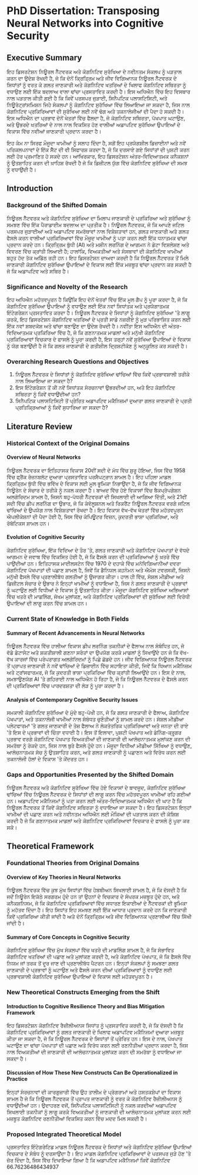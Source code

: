 # PhD Dissertation: Transposing Neural Networks into Cognitive Security

## Executive Summary

ਇਹ ਡਿਸਰਟੇਸ਼ਨ ਨਿਊਰਲ ਨੈੱਟਵਰਕ ਅਤੇ ਕੋਗਨਿਟਿਵ ਸੁਰੱਖਿਆ ਦੇ ਨਵੀਨਤਮ ਸੰਕਲਪ ਨੂੰ ਪੜਤਾਲ ਕਰਨ ਦਾ ਉਦੇਸ਼ ਰੱਖਦੀ ਹੈ, ਜੋ ਕਿ ਦੋਨੋਂ ਕ੍ਰਿਤ੍ਰਿਮ ਅਤੇ ਜੀਵ ਵਿਗਿਆਨਕ ਨਿਊਰਲ ਨੈੱਟਵਰਕ ਦੇ ਸਿਧਾਂਤਾਂ ਨੂੰ ਵਰਤ ਕੇ ਗਲਤ ਜਾਣਕਾਰੀ ਅਤੇ ਕੋਗਨਿਟਿਵ ਖਤਰਿਆਂ ਦੇ ਖਿਲਾਫ ਕੋਗਨਿਟਿਵ ਸਥਿਰਤਾ ਨੂੰ ਵਧਾਉਣ ਲਈ ਇੱਕ ਬਦਲਾਅ ਵਾਲਾ ਢਾਂਚਾ ਪ੍ਰਸਤਾਵਿਤ ਕਰਦੀ ਹੈ। ਇਸ ਅਧਿਐਨ ਵਿੱਚ ਇਹ ਵਿਸਥਾਰ ਨਾਲ ਪੜਤਾਲ ਕੀਤੀ ਗਈ ਹੈ ਕਿ ਕਿਵੇਂ ਪਰਸਪਰ ਜੁੜਾਈ, ਸਿਨੈਪਟਿਕ ਪਲਾਸਟਿਸਿਟੀ, ਅਤੇ ਨਿਊਰੋਟ੍ਰਾਂਸਮਿਸ਼ਨ ਜਿਹੇ ਸੰਕਲਪਾਂ ਨੂੰ ਕੋਗਨਿਟਿਵ ਸੁਰੱਖਿਆ ਵਿੱਚ ਲਿਆਇਆ ਜਾ ਸਕਦਾ ਹੈ, ਜਿਸ ਨਾਲ ਕੋਗਨਿਟਿਵ ਪ੍ਰਕਿਰਿਆਵਾਂ ਦੀ ਸੁਰੱਖਿਆ ਲਈ ਨਵੇਂ ਢੰਗ ਅਤੇ ਤਕਨਾਲੋਜੀਆਂ ਦੀ ਪੈਦਾ ਹੋ ਸਕਦੀ ਹੈ। ਇਸ ਅਧਿਐਨ ਦਾ ਪ੍ਰਭਾਵ ਦੋਨੋਂ ਖੇਤਰਾਂ ਵਿੱਚ ਫੈਲਦਾ ਹੈ, ਜੋ ਕੋਗਨਿਟਿਵ ਸਥਿਰਤਾ, ਪੱਖਪਾਤ ਘਟਾਉਣ, ਅਤੇ ਉਭਰਦੇ ਖਤਰਿਆਂ ਦੇ ਨਾਲ ਨਾਲ ਵਿਕਸਿਤ ਹੋਣ ਵਾਲੀਆਂ ਅਡਾਪਟਿਵ ਸੁਰੱਖਿਆ ਉਪਾਇਆਂ ਦੇ ਵਿਕਾਸ ਵਿੱਚ ਨਵੀਆਂ ਜਾਣਕਾਰੀ ਪ੍ਰਦਾਨ ਕਰਦਾ ਹੈ।

ਇਹ ਕੰਮ ਨਾ ਸਿਰਫ ਮੌਜੂਦਾ ਖਾਮੀਆਂ ਨੂੰ ਸਲਾਹ ਦਿੰਦਾ ਹੈ, ਸਗੋਂ ਇਹ ਪ੍ਰਯੋਗਸ਼ੀਲ ਡਿਜ਼ਾਈਨਾਂ ਅਤੇ ਨਵੇਂ ਪਰਿਕਲਪਨਾਵਾਂ ਦੇ ਇੱਕ ਸੈੱਟ ਦੀ ਵੀ ਸਿਫਾਰਸ਼ ਕਰਦਾ ਹੈ, ਜੋ ਕਿ ਦਰਸਾਏ ਗਏ ਸਿਧਾਂਤਾਂ ਦੀ ਪੁਸ਼ਟੀ ਕਰਨ ਲਈ ਹੋਰ ਪ੍ਰਮਾਣਿਤ ਹੋ ਸਕਦੇ ਹਨ। ਆਖਿਰਕਾਰ, ਇਹ ਡਿਸਰਟੇਸ਼ਨ ਅੰਤਰ-ਵਿਦਿਆਤਮਕ ਕਨੈਕਸ਼ਨਾਂ ਨੂੰ ਉਤਸ਼ਾਹਿਤ ਕਰਨ ਦੀ ਖ਼ਾਹਿਸ਼ ਰੱਖਦੀ ਹੈ ਜੋ ਕਿ ਡਿਜ਼ੀਟਲ ਯੁੱਗ ਵਿੱਚ ਕੋਗਨਿਟਿਵ ਸੁਰੱਖਿਆ ਦੀ ਸਮਝ ਨੂੰ ਵਧਾਉਂਦੀ ਹੈ।

## Introduction

### Background of the Shifted Domain

ਨਿਊਰਲ ਨੈੱਟਵਰਕ ਅਤੇ ਕੋਗਨਿਟਿਵ ਸੁਰੱਖਿਆ ਦਾ ਮਿਲਾਪ ਜਾਣਕਾਰੀ ਦੇ ਪ੍ਰਕਿਰਿਆ ਅਤੇ ਸੁਰੱਖਿਆ ਨੂੰ ਸਮਝਣ ਵਿੱਚ ਇੱਕ ਪੈਰਾਡਾਈਮ ਬਦਲਾਅ ਦਾ ਪ੍ਰਤੀਕ ਹੈ। ਨਿਊਰਲ ਨੈੱਟਵਰਕ, ਜੋ ਕਿ ਆਪਣੇ ਜਟਿਲ ਪਰਸਪਰ ਜੁੜਾਈਆਂ ਅਤੇ ਅਡਾਪਟਿਵ ਸਮਰੱਥਾਵਾਂ ਨਾਲ ਵਿਸ਼ੇਸ਼ਤਾਵਾਂ ਹਨ, ਗਲਤ ਜਾਣਕਾਰੀ ਅਤੇ ਗਲਤ ਫੈਸਲੇ ਕਰਨ ਵਾਲੀਆਂ ਪ੍ਰਕਿਰਿਆਵਾਂ ਵਿੱਚ ਮੌਜੂਦ ਖਾਮੀਆਂ ਨੂੰ ਪਤਾ ਕਰਨ ਲਈ ਇੱਕ ਧਨਾਤਮਕ ਢਾਂਚਾ ਪ੍ਰਦਾਨ ਕਰਦੇ ਹਨ। ਕ੍ਰਿਤ੍ਰਿਮ ਬੁੱਧੀ (AI) ਅਤੇ ਮਸ਼ੀਨ ਲਰਨਿੰਗ ਦੇ ਆਗਮਨ ਨੇ ਡੇਟਾ ਵਿਸ਼ਲੇਸ਼ਣ ਅਤੇ ਵਿਵਰਣ ਵਿੱਚ ਕ੍ਰਾਂਤੀ ਲਿਆਈ ਹੈ; ਹਾਲਾਂਕਿ, ਵਿਅਕਤੀਆਂ ਅਤੇ ਸੰਸਥਾਵਾਂ ਦੀ ਕੋਗਨਿਟਿਵ ਖਾਮੀਆਂ ਬਹੁਤ ਹੱਦ ਤੱਕ ਅਡਿੱਠ ਰਹੀ ਹਨ। ਇਹ ਡਿਸਰਟੇਸ਼ਨ ਦਾਅਵਾ ਕਰਦੀ ਹੈ ਕਿ ਨਿਊਰਲ ਨੈੱਟਵਰਕ ਤੋਂ ਮਿਲੇ ਜਾਣਕਾਰੀ ਕੋਗਨਿਟਿਵ ਸੁਰੱਖਿਆ ਉਪਾਇਆਂ ਦੇ ਵਿਕਾਸ ਲਈ ਇੱਕ ਮਜ਼ਬੂਤ ਢਾਂਚਾ ਪ੍ਰਦਾਨ ਕਰ ਸਕਦੀ ਹੈ ਜੋ ਕਿ ਅਡਾਪਟਿਵ ਅਤੇ ਸਥਿਰ ਹੈ।

### Significance and Novelty of the Research

ਇਹ ਅਧਿਐਨ ਮਹੱਤਵਪੂਰਨ ਹੈ ਕਿਉਂਕਿ ਇਹ ਦੋਨੋਂ ਖੇਤਰਾਂ ਵਿੱਚ ਇੱਕ ਮੂਲ ਗੈਪ ਨੂੰ ਪੂਰਾ ਕਰਦਾ ਹੈ, ਜੋ ਕਿ ਕੋਗਨਿਟਿਵ ਸੁਰੱਖਿਆ ਉਪਾਇਆਂ ਨੂੰ ਵਧਾਉਣ ਲਈ ਇੱਕ ਨਵਾਂ ਸਿਧਾਂਤਕ ਅਤੇ ਪ੍ਰਯੋਗਾਤਮਕ ਇੰਟੇਗਰੇਸ਼ਨ ਪ੍ਰਸਤਾਵਿਤ ਕਰਦਾ ਹੈ। ਨਿਊਰਲ ਨੈੱਟਵਰਕ ਦੇ ਸਿਧਾਂਤਾਂ ਨੂੰ ਕੋਗਨਿਟਿਵ ਸੁਰੱਖਿਆ 'ਤੇ ਲਾਗੂ ਕਰਕੇ, ਇਹ ਡਿਸਰਟੇਸ਼ਨ ਕੋਗਨਿਟਿਵ ਖਤਰਿਆਂ ਦੇ ਪ੍ਰਤੀ ਸਾਡੇ ਨਜ਼ਰੀਏ ਨੂੰ ਮੁੜ ਪਰਿਭਾਸ਼ਿਤ ਕਰਨ ਲਈ ਇੱਕ ਨਵਾਂ ਸ਼ਬਦਕੋਸ਼ ਅਤੇ ਢਾਂਚਾ ਬਣਾਉਣ ਦਾ ਉਦੇਸ਼ ਰੱਖਦੀ ਹੈ। ਨਵੀਂਤਾ ਇਸ ਅਧਿਐਨ ਦੀ ਅੰਤਰ-ਵਿਦਿਆਤਮਕ ਪ੍ਰਕਿਰਿਆ ਵਿੱਚ ਹੈ, ਜੋ ਕਿ ਗਣਨਾਤਮਕ ਮਾਡਲਾਂ ਅਤੇ ਮਨੁੱਖੀ ਕੋਗਨਿਟਿਵ ਪ੍ਰਕਿਰਿਆਵਾਂ ਵਿਚਕਾਰ ਦੇ ਫਾਸਲੇ ਨੂੰ ਪੂਰਾ ਕਰਦੀ ਹੈ, ਇਸ ਤਰ੍ਹਾਂ ਨਵੇਂ ਸੁਰੱਖਿਆ ਉਪਾਇਆਂ ਦੇ ਵਿਕਾਸ ਨੂੰ ਯੋਗ ਬਣਾਉਂਦੀ ਹੈ ਜੋ ਕਿ ਗਲਤ ਜਾਣਕਾਰੀ ਦੇ ਗਤੀਸ਼ੀਲ ਦ੍ਰਿਸ਼ਟੀਕੋਣ ਨੂੰ ਅਨੁਕੂਲਿਤ ਕਰ ਸਕਦੀ ਹੈ।

### Overarching Research Questions and Objectives

1. ਨਿਊਰਲ ਨੈੱਟਵਰਕ ਦੇ ਸਿਧਾਂਤਾਂ ਨੂੰ ਕੋਗਨਿਟਿਵ ਸੁਰੱਖਿਆ ਢਾਂਚਿਆਂ ਵਿੱਚ ਕਿਵੇਂ ਪ੍ਰਭਾਵਸ਼ਾਲੀ ਤਰੀਕੇ ਨਾਲ ਲਿਆਇਆ ਜਾ ਸਕਦਾ ਹੈ?
2. ਇਸ ਇੰਟੇਗਰੇਸ਼ਨ ਤੋਂ ਕੀ ਨਵੇਂ ਸਿਧਾਂਤਕ ਸੰਰਚਨਾਵਾਂ ਉਭਰਦੀਆਂ ਹਨ, ਅਤੇ ਇਹ ਕੋਗਨਿਟਿਵ ਸਥਿਰਤਾ ਨੂੰ ਕਿਵੇਂ ਵਧਾਉਂਦੀਆਂ ਹਨ?
3. ਸਿਨੈਪਟਿਕ ਪਲਾਸਟਿਸਿਟੀ ਤੋਂ ਪ੍ਰੇਰਿਤ ਅਡਾਪਟਿਵ ਮਕੈਨਿਜ਼ਮਾਂ ਦੁਆਰਾ ਗਲਤ ਜਾਣਕਾਰੀ ਦੇ ਪ੍ਰਤੀ ਪ੍ਰਤਿਕ੍ਰਿਆਆਂ ਨੂੰ ਕਿਵੇਂ ਸੁਧਾਰਿਆ ਜਾ ਸਕਦਾ ਹੈ?

## Literature Review

### Historical Context of the Original Domains

#### Overview of Neural Networks

ਨਿਊਰਲ ਨੈੱਟਵਰਕ ਦਾ ਇਤਿਹਾਸਕ ਵਿਕਾਸ 20ਵੀਂ ਸਦੀ ਦੇ ਮੱਧ ਵਿੱਚ ਸ਼ੁਰੂ ਹੋਇਆ, ਜਿਸ ਵਿੱਚ 1958 ਵਿੱਚ ਫ੍ਰੈਂਕ ਰੋਜ਼ਨਬਲੱਟ ਦੁਆਰਾ ਪ੍ਰਸਤਾਵਿਤ ਪਰਸੈਪਟ੍ਰਾਨ ਸ਼ਾਮਲ ਹੈ। ਇਹ ਪਹਿਲਾ ਮਾਡਲ ਕ੍ਰਿਤ੍ਰਿਮ ਬੁੱਧੀ ਵਿੱਚ ਭਵਿੱਖ ਦੇ ਵਿਕਾਸ ਲਈ ਮੂਲ ਭੂਮਿਕਾ ਨਿਭਾਉਂਦਾ ਹੈ, ਜੋ ਕਿ ਜੀਵ ਵਿਗਿਆਨਕ ਨਿਊਰੋਨ ਦੇ ਸੰਚਾਰ ਦੇ ਤਰੀਕੇ ਨੂੰ ਨਕਲ ਕਰਦਾ ਹੈ। ਬਾਅਦ ਵਿੱਚ ਹੋਏ ਵਿਕਾਸਾਂ ਵਿੱਚ ਬੈਕਪ੍ਰੋਪਗੇਸ਼ਨ ਅਲਗੋਰਿਦਮ ਸ਼ਾਮਲ ਹੈ, ਜਿਸਨੇ ਬਹੁ-ਪੱਧਰੀ ਨੈੱਟਵਰਕਾਂ ਦੀ ਸਿਖਲਾਈ ਦੀ ਆਗਿਆ ਦਿੱਤੀ, ਅਤੇ 21ਵੀਂ ਸਦੀ ਵਿੱਚ ਡੀਪ ਲਰਨਿੰਗ ਦਾ ਉਭਾਰ, ਜੋ ਕਿ ਕੰਵੋਲੂਸ਼ਨਲ ਅਤੇ ਰਿਕਰੈਂਟ ਨਿਊਰਲ ਨੈੱਟਵਰਕ ਵਰਗੇ ਜਟਿਲ ਢਾਂਚਿਆਂ ਦੇ ਉਪਯੋਗ ਨਾਲ ਵਿਸ਼ੇਸ਼ਤਾਵਾਂ ਰੱਖਦਾ ਹੈ। ਇਹ ਵਿਕਾਸ ਵੱਖ-ਵੱਖ ਖੇਤਰਾਂ ਵਿੱਚ ਮਹੱਤਵਪੂਰਨ ਐਪਲੀਕੇਸ਼ਨਾਂ ਦੀ ਪੈਦਾ ਹੋਈ ਹੈ, ਜਿਸ ਵਿੱਚ ਕੰਪਿਊਟਰ ਵਿਜ਼ਨ, ਕੁਦਰਤੀ ਭਾਸ਼ਾ ਪ੍ਰਕਿਰਿਆ, ਅਤੇ ਰੋਬੋਟਿਕਸ ਸ਼ਾਮਲ ਹਨ।

#### Evolution of Cognitive Security

ਕੋਗਨਿਟਿਵ ਸੁਰੱਖਿਆ, ਇੱਕ ਵਿਦਿਆ ਦੇ ਤੌਰ 'ਤੇ, ਗਲਤ ਜਾਣਕਾਰੀ ਅਤੇ ਕੋਗਨਿਟਿਵ ਪੱਖਪਾਤਾਂ ਦੇ ਵੱਧਦੇ ਆਗਮਨ ਦੇ ਜਵਾਬ ਵਿੱਚ ਵਿਕਸਿਤ ਹੋਈ ਹੈ, ਜੋ ਕਿ ਫੈਸਲੇ ਕਰਨ ਦੀ ਪ੍ਰਕਿਰਿਆਆਂ ਨੂੰ ਖ਼ਤਰੇ ਵਿੱਚ ਪਾਉਂਦੀਆਂ ਹਨ। ਇਤਿਹਾਸਕ ਮਾਈਲਸਟੋਨ ਵਿੱਚ 1970 ਦੇ ਦਹਾਕੇ ਵਿੱਚ ਮਨੋਵਿਗਿਆਨੀਆਂ ਦਵਰਾ ਕੋਗਨਿਟਿਵ ਪੱਖਪਾਤਾਂ ਦੀ ਪਛਾਣ ਸ਼ਾਮਲ ਹੈ, ਜਿਵੇਂ ਕਿ ਡੈਨਿਯਲ ਕਹ਼ਨੇਮਨ ਅਤੇ ਐਮੋਸ ਟਵਰਸਕੀ, ਜਿਸਨੇ ਮਨੁੱਖੀ ਫੈਸਲੇ ਵਿੱਚ ਪ੍ਰਣਾਲੀਬੱਧ ਗਲਤੀਆਂ ਨੂੰ ਉਜਾਗਰ ਕੀਤਾ। ਹਾਲ ਹੀ ਵਿੱਚ, ਸੋਸ਼ਲ ਮੀਡੀਆ ਅਤੇ ਡਿਜ਼ੀਟਲ ਸੰਚਾਰ ਦੇ ਉਭਾਰ ਨੇ ਇਨ੍ਹਾਂ ਖਾਮੀਆਂ ਨੂੰ ਵਧਾਇਆ ਹੈ, ਜਿਸ ਨੇ ਗਲਤ ਜਾਣਕਾਰੀ ਦੇ ਪ੍ਰਭਾਵਾਂ ਨੂੰ ਘਟਾਉਣ ਲਈ ਵਿਧੀਆਂ ਦੇ ਵਿਕਾਸ ਨੂੰ ਉਤਸ਼ਾਹਿਤ ਕੀਤਾ। ਮੌਜੂਦਾ ਕੋਗਨਿਟਿਵ ਸੁਰੱਖਿਆ ਅਭਿਆਸਾਂ ਵਿੱਚ ਖਤਰੇ ਦੀ ਮਾਡਲਿੰਗ, ਜੋਖਮ ਮੁਲਾਂਕਣ, ਅਤੇ ਕੋਗਨਿਟਿਵ ਪ੍ਰਕਿਰਿਆਵਾਂ ਦੀ ਸੁਰੱਖਿਆ ਲਈ ਵਿਰੋਧੀ ਉਪਾਇਆਂ ਦੀ ਲਾਗੂ ਕਰਨ ਵਿੱਚ ਸ਼ਾਮਲ ਹਨ।

### Current State of Knowledge in Both Fields

#### Summary of Recent Advancements in Neural Networks

ਨਿਊਰਲ ਨੈੱਟਵਰਕ ਵਿੱਚ ਹਾਲੀਆ ਵਿਕਾਸ ਡੀਪ ਲਰਨਿੰਗ ਤਕਨੀਕਾਂ ਦੇ ਫੈਲਾਅ ਨਾਲ ਸੰਬੰਧਿਤ ਹਨ, ਜੋ ਵੱਡੇ ਡੇਟਾਸੇਟ ਅਤੇ ਸ਼ਕਤੀਸ਼ਾਲੀ ਗਣਨਾ ਸਰੋਤਾਂ ਦਾ ਉਪਯੋਗ ਕਰਕੇ ਮਾਡਲਾਂ ਨੂੰ ਸਿਖਾਉਂਦੇ ਹਨ ਜੋ ਕਿ ਵੱਖ-ਵੱਖ ਕਾਰਜਾਂ ਵਿੱਚ ਪਰੰਪਰਾਗਤ ਅਲਗੋਰਿਦਮਾਂ ਨੂੰ ਪਿਛੇ ਛੱਡਦੇ ਹਨ। ਜੀਵ ਵਿਗਿਆਨਕ ਨਿਊਰਲ ਨੈੱਟਵਰਕ ਤੋਂ ਪ੍ਰਾਪਤ ਜਾਣਕਾਰੀ ਨੇ ਨਵੇਂ ਢਾਂਚਿਆਂ ਦੇ ਡਿਜ਼ਾਈਨ ਵਿੱਚ ਸਹਾਇਤਾ ਕੀਤੀ, ਜਿਵੇਂ ਕਿ ਧਿਆਨ ਮਕੈਨਿਜ਼ਮ ਅਤੇ ਟ੍ਰਾਂਸਫਾਰਮਰ, ਜੋ ਕਿ ਕੁਦਰਤੀ ਭਾਸ਼ਾ ਪ੍ਰਕਿਰਿਆ ਵਿੱਚ ਕ੍ਰਾਂਤੀ ਲਿਆਉਂਦੇ ਹਨ। ਇਸ ਦੇ ਨਾਲ, ਸਮਝਾਉਣਯੋਗ AI 'ਤੇ ਗਹਿਰਾਈ ਨਾਲ ਅਧਿਐਨ ਹੋ ਰਿਹਾ ਹੈ, ਜੋ ਕਿ ਨਿਊਰਲ ਨੈੱਟਵਰਕ ਦੇ ਫੈਸਲੇ ਕਰਨ ਦੀ ਪ੍ਰਕਿਰਿਆਵਾਂ ਵਿੱਚ ਪਾਰਦਰਸ਼ਤਾ ਦੀ ਲੋੜ ਨੂੰ ਪੂਰਾ ਕਰਦਾ ਹੈ।

#### Analysis of Contemporary Cognitive Security Issues

ਸਮਕਾਲੀ ਕੋਗਨਿਟਿਵ ਸੁਰੱਖਿਆ ਦੇ ਮੁੱਦੇ ਬਹੁ-ਪੱਖੀ ਹਨ, ਜੋ ਕਿ ਗਲਤ ਜਾਣਕਾਰੀ ਦੇ ਫੈਲਾਅ, ਕੋਗਨਿਟਿਵ ਪੱਖਪਾਤਾਂ, ਅਤੇ ਤਕਨਾਲੋਜੀ ਖਾਮੀਆਂ ਨਾਲ ਸੰਬੰਧਤ ਚੁਣੌਤੀਆਂ ਨੂੰ ਸ਼ਾਮਲ ਕਰਦੇ ਹਨ। ਸੋਸ਼ਲ ਮੀਡੀਆ ਪਲੇਟਫਾਰਮਾਂ 'ਤੇ ਗਲਤ ਜਾਣਕਾਰੀ ਦੇ ਤੇਜ਼ ਫੈਲਾਅ ਨੇ ਲੋਕਤੰਤਰਿਕ ਪ੍ਰਕਿਰਿਆਵਾਂ ਅਤੇ ਜਨਤਾ ਦੀ ਰਾਏ 'ਤੇ ਇਸ ਦੇ ਪ੍ਰਭਾਵਾਂ ਦੀ ਚਿੰਤਾ ਵਧਾਈ ਹੈ। ਇਸ ਤੋਂ ਇਲਾਵਾ, ਪੁਸ਼ਟੀ ਪੱਖਪਾਤ ਅਤੇ ਡੰਨਿੰਗ-ਕ੍ਰੂਗਰ ਪ੍ਰਭਾਵ ਵਰਗੇ ਕੋਗਨਿਟਿਵ ਪੱਖਪਾਤ ਵਿਅਕਤੀਆਂ ਦੀ ਜਾਣਕਾਰੀ ਦੀ ਆਲੋਚਨਾਤਮਕ ਮੁਲਾਂਕਣ ਕਰਨ ਦੀ ਸਮਰੱਥਾ ਨੂੰ ਰੋਕਦੇ ਹਨ, ਜਿਸ ਨਾਲ ਬੁਰੇ ਫੈਸਲੇ ਹੁੰਦੇ ਹਨ। ਮੌਜੂਦਾ ਵਿਧੀਆਂ ਮੀਡੀਆ ਸਿੱਖਿਆ ਨੂੰ ਵਧਾਉਣ, ਆਲੋਚਨਾਤਮਕ ਸੋਚ ਨੂੰ ਉਤਸ਼ਾਹਿਤ ਕਰਨ, ਅਤੇ ਗਲਤ ਜਾਣਕਾਰੀ ਨੂੰ ਪਛਾਣਨ ਅਤੇ ਵਿਰੋਧ ਕਰਨ ਲਈ ਤਕਨਾਲੋਜੀ ਹੱਲਾਂ ਦੇ ਵਿਕਾਸ 'ਤੇ ਕੇਂਦਰਤ ਹਨ।

### Gaps and Opportunities Presented by the Shifted Domain

ਨਿਊਰਲ ਨੈੱਟਵਰਕ ਅਤੇ ਕੋਗਨਿਟਿਵ ਸੁਰੱਖਿਆ ਵਿੱਚ ਹੋਏ ਵਿਕਾਸਾਂ ਦੇ ਬਾਵਜੂਦ, ਕੋਗਨਿਟਿਵ ਸੁਰੱਖਿਆ ਢਾਂਚਿਆਂ ਵਿੱਚ ਨਿਊਰਲ ਨੈੱਟਵਰਕ ਦੇ ਸਿਧਾਂਤਾਂ ਦੀ ਲਾਗੂ ਕਰਨ ਵਿੱਚ ਮਹੱਤਵਪੂਰਨ ਖਾਮੀਆਂ ਰਹਿ ਗਈਆਂ ਹਨ। ਅਡਾਪਟਿਵ ਮਕੈਨਿਜਮਾਂ ਨੂੰ ਪਤਾ ਕਰਨ ਲਈ ਅੰਤਰ-ਵਿਦਿਆਤਮਕ ਅਧਿਐਨ ਦੀ ਘਾਟ ਹੈ ਕਿ ਨਿਊਰਲ ਨੈੱਟਵਰਕ ਤੋਂ ਕਿਵੇਂ ਕੋਗਨਿਟਿਵ ਸਥਿਰਤਾ ਨੂੰ ਵਧਾਇਆ ਜਾ ਸਕਦਾ ਹੈ। ਇਹ ਡਿਸਰਟੇਸ਼ਨ ਇਨ੍ਹਾਂ ਖਾਮੀਆਂ ਦੀ ਪਛਾਣ ਕਰਨ ਅਤੇ ਨਵੀਨਤਮ ਅਧਿਐਨ ਲਈ ਮੌਕਿਆਂ ਦੀ ਪੜਤਾਲ ਕਰਨ ਦੀ ਕੋਸ਼ਿਸ਼ ਕਰਦੀ ਹੈ ਜੋ ਕਿ ਗਣਨਾਤਮਕ ਮਾਡਲਾਂ ਅਤੇ ਕੋਗਨਿਟਿਵ ਪ੍ਰਕਿਰਿਆਵਾਂ ਵਿਚਕਾਰ ਦੇ ਫਾਸਲੇ ਨੂੰ ਪੂਰਾ ਕਰ ਸਕੇ।

## Theoretical Framework

### Foundational Theories from Original Domains

#### Overview of Key Theories in Neural Networks

ਨਿਊਰਲ ਨੈੱਟਵਰਕ ਵਿੱਚ ਕੁਝ ਮੁੱਖ ਸਿਧਾਂਤਾਂ ਵਿੱਚ ਹੇਬਬੀਅਨ ਸਿਖਲਾਈ ਸ਼ਾਮਲ ਹੈ, ਜੋ ਕਿ ਦੱਸਦੀ ਹੈ ਕਿ ਜਦੋਂ ਨਿਊਰੋਨ ਇਕੱਠੇ ਸਰਗਰਮ ਹੁੰਦੇ ਹਨ ਤਾਂ ਉਹਨਾਂ ਦੇ ਵਿਚਕਾਰ ਦੇ ਸੰਪਰਕ ਮਜ਼ਬੂਤ ਹੁੰਦੇ ਹਨ, ਅਤੇ ਕਨੈਕਸ਼ਨਿਸਮ, ਜੋ ਕਿ ਕੋਗਨਿਟਿਵ ਪ੍ਰਕਿਰਿਆਵਾਂ ਵਿੱਚ ਸਧਾਰਣ ਇਕਾਈਆਂ ਦੇ ਨੈੱਟਵਰਕਾਂ ਦੀ ਭੂਮਿਕਾ ਨੂੰ ਮਹੱਤਵ ਦਿੰਦਾ ਹੈ। ਇਹ ਸਿਧਾਂਤ ਇਹ ਸਮਝਣ ਲਈ ਇੱਕ ਆਧਾਰ ਪ੍ਰਦਾਨ ਕਰਦੇ ਹਨ ਕਿ ਜਾਣਕਾਰੀ ਕਿਵੇਂ ਪ੍ਰਕਿਰਿਆ ਕੀਤੀ ਜਾਂਦੀ ਹੈ ਅਤੇ ਦੋਨੋਂ ਕ੍ਰਿਤ੍ਰਿਮ ਅਤੇ ਜੀਵ ਵਿਗਿਆਨਕ ਪ੍ਰਣਾਲੀਆਂ ਵਿੱਚ ਸਿੱਖੀ ਜਾਂਦੀ ਹੈ।

#### Summary of Core Concepts in Cognitive Security

ਕੋਗਨਿਟਿਵ ਸੁਰੱਖਿਆ ਵਿੱਚ ਮੁੱਖ ਸੰਕਲਪਾਂ ਵਿੱਚ ਖਤਰੇ ਦੀ ਮਾਡਲਿੰਗ ਸ਼ਾਮਲ ਹੈ, ਜੋ ਕਿ ਸੰਭਾਵਿਤ ਕੋਗਨਿਟਿਵ ਖਤਰਿਆਂ ਦੀ ਪਛਾਣ ਅਤੇ ਮੁਲਾਂਕਣ ਕਰਦੀ ਹੈ, ਅਤੇ ਕੋਗਨਿਟਿਵ ਪੱਖਪਾਤ, ਜੋ ਕਿ ਫੈਸਲੇ ਵਿੱਚ ਨਿਯਮ ਜਾਂ ਤਰਕ ਤੋਂ ਦੂਰ ਜਾਣ ਦੀ ਪ੍ਰਣਾਲੀਬੱਧ ਪੈਟਰਨ ਹਨ। ਇਨ੍ਹਾਂ ਸੰਕਲਪਾਂ ਨੂੰ ਸਮਝਣਾ ਗਲਤ ਜਾਣਕਾਰੀ ਦੇ ਪ੍ਰਭਾਵਾਂ ਨੂੰ ਘਟਾਉਣ ਅਤੇ ਫੈਸਲੇ ਕਰਨ ਦੀਆਂ ਪ੍ਰਕਿਰਿਆਵਾਂ ਨੂੰ ਵਧਾਉਣ ਲਈ ਪ੍ਰਭਾਵਸ਼ਾਲੀ ਕੋਗਨਿਟਿਵ ਸੁਰੱਖਿਆ ਉਪਾਇਆਂ ਦੇ ਵਿਕਾਸ ਲਈ ਮਹੱਤਵਪੂਰਨ ਹੈ।

### New Theoretical Constructs Emerging from the Shift

#### Introduction to Cognitive Resilience Theory and Bias Mitigation Framework

ਇਹ ਡਿਸਰਟੇਸ਼ਨ ਕੋਗਨਿਟਿਵ ਰੈਜ਼ੀਲੀਅਨਸ ਸਿਧਾਂਤ ਨੂੰ ਪ੍ਰਸਤਾਵਿਤ ਕਰਦੀ ਹੈ, ਜੋ ਕਿ ਦੱਸਦੀ ਹੈ ਕਿ ਕੋਗਨਿਟਿਵ ਪ੍ਰਕਿਰਿਆਵਾਂ ਨੂੰ ਗਲਤ ਜਾਣਕਾਰੀ ਦੇ ਖਿਲਾਫ ਅਡਾਪਟਿਵ ਮਕੈਨਿਜਮਾਂ ਦੁਆਰਾ ਮਜ਼ਬੂਤ ਕੀਤਾ ਜਾ ਸਕਦਾ ਹੈ, ਜੋ ਕਿ ਨਿਊਰਲ ਨੈੱਟਵਰਕ ਦੇ ਸਿਧਾਂਤਾਂ ਤੋਂ ਪ੍ਰੇਰਿਤ ਹਨ। ਇਸ ਦੇ ਨਾਲ, ਪੱਖਪਾਤ ਘਟਾਉਣ ਦਾ ਢਾਂਚਾ ਪੱਖਪਾਤਾਂ ਦੀ ਪਛਾਣ ਅਤੇ ਵਿਰੋਧ ਕਰਨ ਲਈ ਰਣਨੀਤੀਆਂ ਪ੍ਰਦਾਨ ਕਰਦਾ ਹੈ, ਜਿਸ ਨਾਲ ਵਿਅਕਤੀਆਂ ਦੀ ਜਾਣਕਾਰੀ ਦੀ ਆਲੋਚਨਾਤਮਕ ਮੁਲਾਂਕਣ ਕਰਨ ਦੀ ਸਮਰੱਥਾ ਨੂੰ ਵਧਾਇਆ ਜਾ ਸਕਦਾ ਹੈ।

#### Discussion of How These New Constructs Can Be Operationalized in Practice

ਇਨ੍ਹਾਂ ਸੰਰਚਨਾਵਾਂ ਦੀ ਕਾਰਗੁਜ਼ਾਰੀ ਵਿੱਚ ਉਹ ਤਾਲੀਮ ਦੇ ਪ੍ਰੋਗਰਾਮਾਂ ਅਤੇ ਹਸਤਕਸ਼ੇਪਾਂ ਦਾ ਵਿਕਾਸ ਸ਼ਾਮਲ ਹੈ ਜੋ ਕਿ ਨਿਊਰਲ ਨੈੱਟਵਰਕ ਤੋਂ ਪ੍ਰਾਪਤ ਜਾਣਕਾਰੀ ਨੂੰ ਵਰਤ ਕੇ ਕੋਗਨਿਟਿਵ ਰੈਜ਼ੀਲੀਅਨਸ ਨੂੰ ਵਧਾਉਂਦੀਆਂ ਹਨ। ਉਦਾਹਰਣ ਵਜੋਂ, ਸਿਨੈਪਟਿਕ ਪਲਾਸਟਿਸਿਟੀ ਨੂੰ ਨਕਲ ਕਰਦੀਆਂ ਅਡਾਪਟਿਵ ਸਿਖਲਾਈ ਤਕਨੀਕਾਂ ਨੂੰ ਲਾਗੂ ਕਰਕੇ ਵਿਅਕਤੀਆਂ ਨੂੰ ਜਾਣਕਾਰੀ ਦੀ ਆਲੋਚਨਾਤਮਕ ਮੁਲਾਂਕਣ ਕਰਨ ਲਈ ਮਜ਼ਬੂਤ ਕੋਗਨਿਟਿਵ ਰਣਨੀਤੀਆਂ ਵਿਕਸਿਤ ਕਰਨ ਵਿੱਚ ਮਦਦ ਮਿਲ ਸਕਦੀ ਹੈ।

### Proposed Integrated Theoretical Model

ਪ੍ਰਸਤਾਵਿਤ ਇੰਟੇਗਰੇਟਿਡ ਮਾਡਲ ਨਿਊਰਲ ਨੈੱਟਵਰਕ ਦੇ ਸਿਧਾਂਤਾਂ ਅਤੇ ਕੋਗਨਿਟਿਵ ਸੁਰੱਖਿਆ ਉਪਾਇਆਂ ਵਿਚਕਾਰ ਦੇ ਸੰਬੰਧ ਨੂੰ ਦਰਸਾਉਂਦਾ ਹੈ। ਇਹ ਮਾਡਲ ਕੋਗਨਿਟਿਵ ਪ੍ਰਕਿਰਿਆਵਾਂ ਦੇ ਪਰਸਪਰ ਜੁੜੇ ਹੋਣ 'ਤੇ ਜ਼ੋਰ ਦਿੰਦਾ ਹੈ, ਜਿਸ ਵਿੱਚ ਦਿਖਾਇਆ ਗਿਆ ਹੈ ਕਿ ਅਡਾਪਟਿਵ ਮਕੈਨਿਜਮਾਂ ਕਿਵੇਂ ਕੋਗਨਿਟਿਵ 66.76236486434937